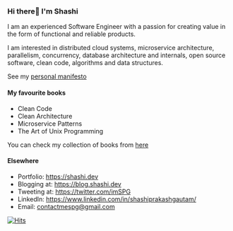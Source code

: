 ### Hi there👋 I'm Shashi

I am an experienced Software Engineer with a passion for creating value in the form of functional and reliable products.

I am interested in distributed cloud systems, microservice architecture, parallelism, concurrency, database architecture and internals, open source software, clean code, algorithms and data structures.

See my [personal manifesto](https://github.com/shweshi/manifesto/blob/main/README.md)

#### My favourite books
- Clean Code
- Clean Architecture
- Microservice Patterns
- The Art of Unix Programming

You can check my collection of books from [here](https://github.com/shweshi/books)

#### Elsewhere
- Portfolio: https://shashi.dev
- Blogging at: https://blog.shashi.dev
- Tweeting at: https://twitter.com/imSPG
- LinkedIn: https://www.linkedin.com/in/shashiprakashgautam/
- Email: contactmespg@gmail.com

[![Hits](https://hits.seeyoufarm.com/api/count/incr/badge.svg?url=https%3A%2F%2Fgithub.com%2Fshweshi%2Fshweshi&count_bg=%2379C83D&title_bg=%23555555&icon=&icon_color=%23E7E7E7&title=hits&edge_flat=false)](https://hits.seeyoufarm.com)
